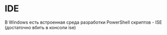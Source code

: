 # IDE

В Windows есть встроенная среда разработки PowerShell скриптов - ISE (достаточно вбить в консоли ise)
